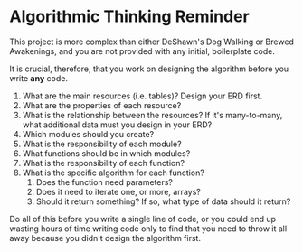 # Algorithmic Thinking Reminder

This project is more complex than either DeShawn's Dog Walking or Brewed Awakenings, and you are not provided with any initial, boilerplate code.

It is crucial, therefore, that you work on designing the algorithm before you write **any** code.

1. What are the main resources (i.e. tables)? Design your ERD first.
1. What are the properties of each resource?
1. What is the relationship between the resources? If it's many-to-many, what additional data must you design in your ERD?
1. Which modules should you create?
1. What is the responsibility of each module?
1. What functions should be in which modules?
1. What is the responsibility of each function?
1. What is the specific algorithm for each function?
    1. Does the function need parameters?
    1. Does it need to iterate one, or more, arrays?
    1. Should it return something? If so, what type of data should it return?

Do all of this before you write a single line of code, or you could end up wasting hours of time writing code only to find that you need to throw it all away because you didn't design the algorithm first.
